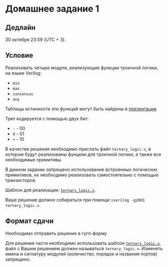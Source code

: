 # Домашнее задание 1

## Дедлайн

30 октября 23:59 (UTC + 3).

## Условие

Реализовать четыре модуля, реализующие функции троичной логики, на языке Verilog:
* `min`
* `max`
* `consensus`
* `any`

Таблицы истинности эти функций могут быть найдены в [презентации](https://slides.com/romanmelnikov/deck-1#/21).

Трит кодируется с помощью двух бит:
* `-` - 00
* `0` - 01
* `+` - 10

В качестве решения необходимо прислать файл `ternary_logic.v`, в котором будут реализованы
фунцкии для троичной логики, а также все необходимые примитивы.

В данном задании запрещено использование встроенных логических примитивов, их необходимо реализовать
самостоятельно с помощью транзисторов.

Шаблон для реализации: [`ternary_logic.v`](./templates/ternary_logic.v).

Ваше решение должно собираться при помощи `iverilog -g2001 ternary_logic.v`.

## Формат сдачи

Необходимо отправить решение в гугл-форму

Для решения части необходимо использовать шаблон [`ternary_logic.v`](./templates/ternary_logic.v), файл с Вашим решением должен называться
`ternary_logic.v`. Изменять имена и сигнатуру модулей (количество, порядок и названия портов) запрещено.